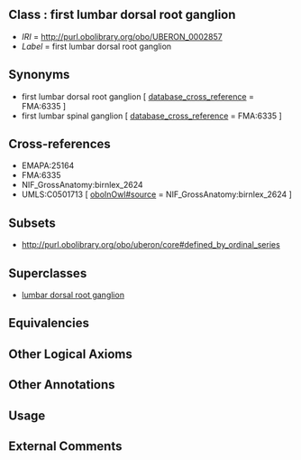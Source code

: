 
## Class : first lumbar dorsal root ganglion

 * *IRI* = http://purl.obolibrary.org/obo/UBERON_0002857
 * *Label* = first lumbar dorsal root ganglion

## Synonyms

 * first lumbar dorsal root ganglion [ [database_cross_reference](../../ef/oboInOwl#hasDbXref.md) = FMA:6335 ]
 * first lumbar spinal ganglion [ [database_cross_reference](../../ef/oboInOwl#hasDbXref.md) = FMA:6335 ]

## Cross-references

 * EMAPA:25164
 * FMA:6335
 * NIF_GrossAnatomy:birnlex_2624
 * UMLS:C0501713 [ [oboInOwl#source](../../ce/oboInOwl#source.md) = NIF_GrossAnatomy:birnlex_2624 ]

## Subsets

 * http://purl.obolibrary.org/obo/uberon/core#defined_by_ordinal_series

## Superclasses

 * [lumbar dorsal root ganglion](../../UBERON/36/UBERON_0002836.md)

## Equivalencies


## Other Logical Axioms


## Other Annotations


## Usage


## External Comments

